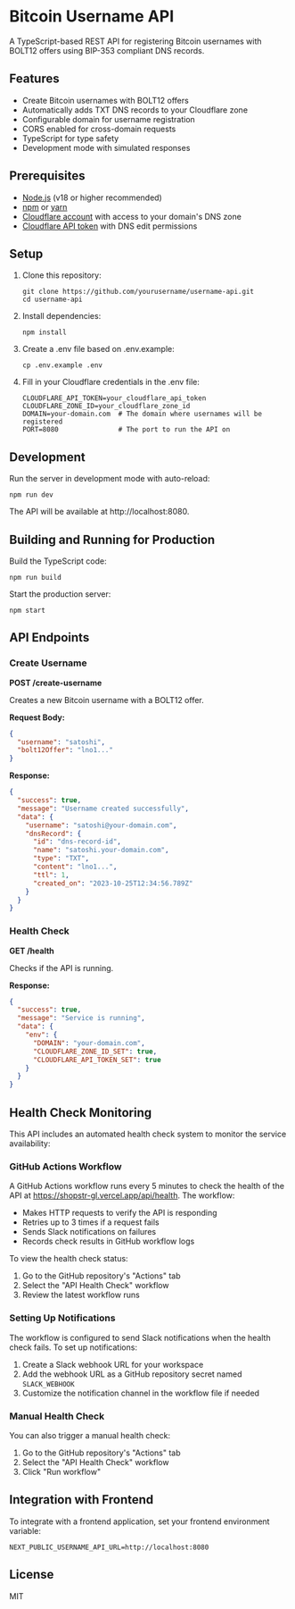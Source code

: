 # Bitcoin Username API

A TypeScript-based REST API for registering Bitcoin usernames with BOLT12 offers using BIP-353 compliant DNS records.

## Features

- Create Bitcoin usernames with BOLT12 offers
- Automatically adds TXT DNS records to your Cloudflare zone
- Configurable domain for username registration
- CORS enabled for cross-domain requests
- TypeScript for type safety
- Development mode with simulated responses

## Prerequisites

- [Node.js](https://nodejs.org/) (v18 or higher recommended)
- [npm](https://www.npmjs.com/) or [yarn](https://yarnpkg.com/)
- [Cloudflare account](https://dash.cloudflare.com/sign-up) with access to your domain's DNS zone
- [Cloudflare API token](https://dash.cloudflare.com/profile/api-tokens) with DNS edit permissions

## Setup

1. Clone this repository:
   ```
   git clone https://github.com/yourusername/username-api.git
   cd username-api
   ```

2. Install dependencies:
   ```
   npm install
   ```

3. Create a .env file based on .env.example:
   ```
   cp .env.example .env
   ```

4. Fill in your Cloudflare credentials in the .env file:
   ```
   CLOUDFLARE_API_TOKEN=your_cloudflare_api_token
   CLOUDFLARE_ZONE_ID=your_cloudflare_zone_id
   DOMAIN=your-domain.com  # The domain where usernames will be registered
   PORT=8080               # The port to run the API on
   ```

## Development

Run the server in development mode with auto-reload:

```
npm run dev
```

The API will be available at http://localhost:8080.

## Building and Running for Production

Build the TypeScript code:

```
npm run build
```

Start the production server:

```
npm start
```

## API Endpoints

### Create Username

**POST /create-username**

Creates a new Bitcoin username with a BOLT12 offer.

**Request Body:**

```json
{
  "username": "satoshi",
  "bolt12Offer": "lno1..."
}
```

**Response:**

```json
{
  "success": true,
  "message": "Username created successfully",
  "data": {
    "username": "satoshi@your-domain.com",
    "dnsRecord": {
      "id": "dns-record-id",
      "name": "satoshi.your-domain.com",
      "type": "TXT",
      "content": "lno1...",
      "ttl": 1,
      "created_on": "2023-10-25T12:34:56.789Z"
    }
  }
}
```

### Health Check

**GET /health**

Checks if the API is running.

**Response:**

```json
{
  "success": true,
  "message": "Service is running",
  "data": {
    "env": {
      "DOMAIN": "your-domain.com",
      "CLOUDFLARE_ZONE_ID_SET": true,
      "CLOUDFLARE_API_TOKEN_SET": true
    }
  }
}
```

## Health Check Monitoring

This API includes an automated health check system to monitor the service availability:

### GitHub Actions Workflow

A GitHub Actions workflow runs every 5 minutes to check the health of the API at https://shopstr-gl.vercel.app/api/health. The workflow:

- Makes HTTP requests to verify the API is responding
- Retries up to 3 times if a request fails
- Sends Slack notifications on failures
- Records check results in GitHub workflow logs

To view the health check status:
1. Go to the GitHub repository's "Actions" tab
2. Select the "API Health Check" workflow
3. Review the latest workflow runs

### Setting Up Notifications

The workflow is configured to send Slack notifications when the health check fails. To set up notifications:

1. Create a Slack webhook URL for your workspace
2. Add the webhook URL as a GitHub repository secret named `SLACK_WEBHOOK`
3. Customize the notification channel in the workflow file if needed

### Manual Health Check

You can also trigger a manual health check:
1. Go to the GitHub repository's "Actions" tab
2. Select the "API Health Check" workflow
3. Click "Run workflow"

## Integration with Frontend

To integrate with a frontend application, set your frontend environment variable:

```
NEXT_PUBLIC_USERNAME_API_URL=http://localhost:8080
```

## License

MIT